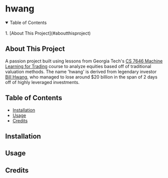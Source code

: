 # hwang

<details open>
  <summary>Table of Contents</summary>
  <br>1. [About This Project](#aboutthisproject)</br>
  
</details>

## About This Project
A passion project built using lessons from Georgia Tech's [CS 7646 Machine Learning for Trading](https://omscs.gatech.edu/cs-7646-machine-learning-trading) course to analyze equities based off of traditional valuation methods. The name 'hwang' is derived from legendary investor [Bill Hwang](https://en.wikipedia.org/wiki/Bill_Hwang), who managed to lose around $20 billion in the span of 2 days off of highly leveraged investments.

## Table of Contents
- [Installation](#installation)
- [Usage](#usage)
- [Credits](#credits)

## Installation

## Usage

## Credits
